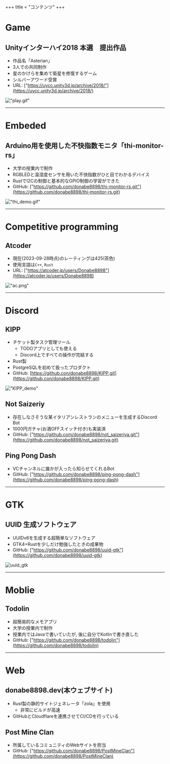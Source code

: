 +++
title = "コンテンツ"
+++


# Game

## Unityインターハイ2018 本選　提出作品
- 作品名「Asterian」
- 3人での共同制作
- 星のかけらを集めて衛星を修復するゲーム
- シルバーアワード受賞
- URL: ["https://uycc.unity3d.jp/archive/2018/"](https://uycc.unity3d.jp/archive/2018/)

!["play.gif"](/Asterial.gif)

---
# Embeded
## Arduino用を使用した不快指数モニタ「thi-monitor-rs」
- 大学の授業内で制作
- RGBLEDと温湿度センサを用いた不快指数がひと目でわかるデバイス
- RustでI2Cの制御と基本的なGPIO制御の学習ができた
- GitHub: ["https://github.com/donabe8898/thi-monitor-rs.git"](https://github.com/donabe8898/thi-monitor-rs.git)

!["thi_demo.gif"](/thi-monitor-rs.gif)

---

# Competitive programming
## Atcoder
- 現在(2023-09-28時点)のレーティングは425(茶色)
- 使用言語は`C++`, `Rust`
- URL: ["https://atcoder.jp/users/Donabe8898"](https://atcoder.jp/users/Donabe8898)


!["ac.png"](/atcoder.png)


---
# Discord

## KIPP
- チケット製タスク管理ツール
    - TODOアプリとしても使える
    - Discord上ですべての操作が完結する
- Rust製
- PostgreSQLを初めて扱ったプロダクト
- GitHub: [https://github.con/donabe8898/KIPP.git](https://github.con/donabe8898/KIPP.git)

!["KIPP_demo"](/KIPP_demoGIF.gif)

## Not Saizeriy
- 存在しなさそうな某イタリアンレストランのメニューを生成するDiscord Bot
- 1000円ガチャ(お酒OFFスイッチ付き)も実装済
- GitHub: ["https://github.com/donabe8898/not_saizeriya.git"](https://github.com/donabe8898/not_saizeriya.git)

## Ping Pong Dash
- VCチャンネルに誰かが入ったら知らせてくれるBot
- GitHub: ["https://github.com/donabe8898/ping-pong-dash"](https://github.com/donabe8898/ping-pong-dash)

---
# GTK

## UUID 生成ソフトウェア
- UUIDv6を生成する超簡単なソフトウェア
- GTK4+Rustを少しだけ勉強したときの成果物
- GitHub: ["https://github.com/donabe8898/uuid-gtk"](https://github.com/donabe8898/uuid-gtk)

![uuid_gtk](/uuid.gif)

---
# Moblie
## Todolin
- 超簡易的なメモアプリ
- 大学の授業内で制作
- 授業内ではJavaで書いていたが, 後に自分でKotlinで書き直した
- GitHub: ["https://github.com/donabe8898/todolin"](https://github.com/donabe8898/todolin)



---
# Web

## donabe8898.dev(本ウェブサイト)
- Rust製の静的サイトジェネレータ「zola」を使用
    - 非常にビルドが高速
- GitHubとCloudflareを連携させてCI/CDを行っている

## Post Mine Clan
- 所属しているコミュニティのWebサイトを担当
- GitHub: ["https://github.com/donabe8898/PostMineClan"](https://github.com/donabe8898/PostMineClan)
